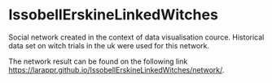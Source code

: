 # IssobellErskineLinkedWitches

Social network created in the context of data visualisation cource. Historical data set on witch trials in the uk were used for this network.

The network result can be found on the following link https://larappr.github.io/IssobellErskineLinkedWitches/network/.
